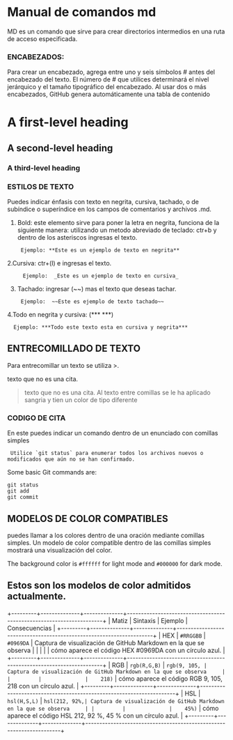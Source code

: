  # Manual de comandos md 
MD es un comando que sirve para crear directorios intermedios en una ruta de acceso especificada.

### ENCABEZADOS:
Para crear un encabezado, agrega entre uno y seis símbolos # antes del encabezado del texto. El número de # que utilices determinará el nivel jerárquico y el tamaño tipográfico del encabezado.
Al usar dos o más encabezados, GitHub genera automáticamente una tabla de contenido 

# A first-level heading
## A second-level heading
### A third-level heading

### ESTILOS DE TEXTO 
Puedes indicar énfasis con texto en negrita, cursiva, tachado, o de subíndice o superíndice en los campos de comentarios y archivos .md.
1. Bold: este elemento sirve para poner la letra en negrita, funciona de la siguiente manera:
   utilizando un metodo abreviado de teclado: ctr+b y dentro de los asteriscos ingresas el texto.

        Ejemplo: **Este es un ejemplo de texto en negrita**

2.Cursiva: ctr+(I) e ingresas el texto. 

         Ejemplo:  _Este es un ejemplo de texto en cursiva_ 
      
3. Tachado: ingresar (~~) mas el texto que deseas tachar.
 
        Ejemplo:  ~~Este es ejemplo de texto tachado~~
   
4.Todo en negrita y cursiva: (*** ***) 

      Ejemplo: ***Todo este texto esta en cursiva y negrita***
   
## ENTRECOMILLADO DE TEXTO 
Para entrecomillar un texto se utiliza >.

texto que no es una cita.


> texto que no es una cita.
Al texto entre comillas se le ha aplicado sangria y tien un color de tipo diferente

### CODIGO DE CITA
 En este puedes indicar un comando dentro de un enunciado con comillas simples 
 
     Utilice `git status` para enumerar todos los archivos nuevos o modificados que aún no se han confirmado.

  Some basic Git commands are:
```
git status
git add
git commit
```

## MODELOS DE COLOR COMPATIBLES
puedes llamar a los colores dentro de una oración mediante comillas simples. Un modelo de color compatible dentro de las comillas simples mostrará una visualización del color.

 The background color is `#ffffff` for light mode and `#000000` for dark mode.



 ## Estos son los modelos de color admitidos actualmente.
 

+---------+--------------+--------------+---------------------------------------------------------------------+
|  Matiz  |   Sintaxis   |   Ejemplo    |                            Consecuencias                            |
+---------+--------------+--------------+---------------------------------------------------------------------+
|   HEX   | `#RRGGBB`    | `#0969DA`    | Captura de visualización de GitHub Markdown en la que se observa     |
|         |              |              | cómo aparece el código HEX #0969DA con un círculo azul.              |
+---------+--------------+--------------+---------------------------------------------------------------------+
|   RGB   | `rgb(R,G,B)` | `rgb(9, 105, | Captura de visualización de GitHub Markdown en la que se observa     |
|         |              |    218)`     | cómo aparece el código RGB 9, 105, 218 con un círculo azul.         |
+---------+--------------+--------------+---------------------------------------------------------------------+
|   HSL   | `hsl(H,S,L)` | `hsl(212, 92%,| Captura de visualización de GitHub Markdown en la que se observa     |
|         |              |    45%)`     | cómo aparece el código HSL 212, 92 %, 45 % con un círculo azul.     |
+---------+--------------+--------------+---------------------------------------------------------------------+




       
       


